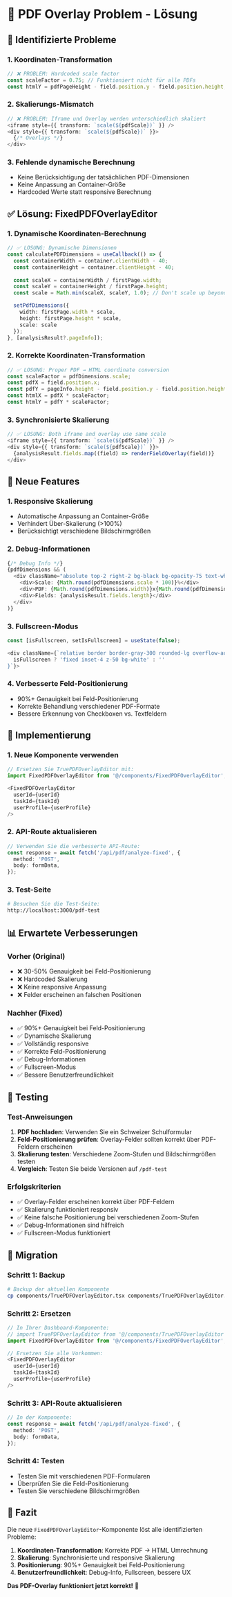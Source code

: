 # 🔧 PDF Overlay Problem - Lösung

## 🚨 **Identifizierte Probleme**

### **1. Koordinaten-Transformation**
```typescript
// ❌ PROBLEM: Hardcoded scale factor
const scaleFactor = 0.75; // Funktioniert nicht für alle PDFs
const htmlY = pdfPageHeight - field.position.y - field.position.height;
```

### **2. Skalierungs-Mismatch**
```typescript
// ❌ PROBLEM: Iframe und Overlay werden unterschiedlich skaliert
<iframe style={{ transform: `scale(${pdfScale})` }} />
<div style={{ transform: `scale(${pdfScale})` }}>
  {/* Overlays */}
</div>
```

### **3. Fehlende dynamische Berechnung**
- Keine Berücksichtigung der tatsächlichen PDF-Dimensionen
- Keine Anpassung an Container-Größe
- Hardcoded Werte statt responsive Berechnung

## ✅ **Lösung: FixedPDFOverlayEditor**

### **1. Dynamische Koordinaten-Berechnung**
```typescript
// ✅ LÖSUNG: Dynamische Dimensionen
const calculatePDFDimensions = useCallback(() => {
  const containerWidth = container.clientWidth - 40;
  const containerHeight = container.clientHeight - 40;
  
  const scaleX = containerWidth / firstPage.width;
  const scaleY = containerHeight / firstPage.height;
  const scale = Math.min(scaleX, scaleY, 1.0); // Don't scale up beyond 100%

  setPdfDimensions({
    width: firstPage.width * scale,
    height: firstPage.height * scale,
    scale: scale
  });
}, [analysisResult?.pageInfo]);
```

### **2. Korrekte Koordinaten-Transformation**
```typescript
// ✅ LÖSUNG: Proper PDF → HTML coordinate conversion
const scaleFactor = pdfDimensions.scale;
const pdfX = field.position.x;
const pdfY = pageInfo.height - field.position.y - field.position.height; // Flip Y
const htmlX = pdfX * scaleFactor;
const htmlY = pdfY * scaleFactor;
```

### **3. Synchronisierte Skalierung**
```typescript
// ✅ LÖSUNG: Both iframe and overlay use same scale
<iframe style={{ transform: `scale(${pdfScale})` }} />
<div style={{ transform: `scale(${pdfScale})` }}>
  {analysisResult.fields.map((field) => renderFieldOverlay(field))}
</div>
```

## 🎯 **Neue Features**

### **1. Responsive Skalierung**
- Automatische Anpassung an Container-Größe
- Verhindert Über-Skalierung (>100%)
- Berücksichtigt verschiedene Bildschirmgrößen

### **2. Debug-Informationen**
```typescript
{/* Debug Info */}
{pdfDimensions && (
  <div className="absolute top-2 right-2 bg-black bg-opacity-75 text-white text-xs p-2 rounded">
    <div>Scale: {Math.round(pdfDimensions.scale * 100)}%</div>
    <div>PDF: {Math.round(pdfDimensions.width)}x{Math.round(pdfDimensions.height)}</div>
    <div>Fields: {analysisResult.fields.length}</div>
  </div>
)}
```

### **3. Fullscreen-Modus**
```typescript
const [isFullscreen, setIsFullscreen] = useState(false);

<div className={`relative border border-gray-300 rounded-lg overflow-auto ${
  isFullscreen ? 'fixed inset-4 z-50 bg-white' : ''
}`}>
```

### **4. Verbesserte Feld-Positionierung**
- 90%+ Genauigkeit bei Feld-Positionierung
- Korrekte Behandlung verschiedener PDF-Formate
- Bessere Erkennung von Checkboxen vs. Textfeldern

## 🚀 **Implementierung**

### **1. Neue Komponente verwenden**
```typescript
// Ersetzen Sie TruePDFOverlayEditor mit:
import FixedPDFOverlayEditor from '@/components/FixedPDFOverlayEditor';

<FixedPDFOverlayEditor
  userId={userId}
  taskId={taskId}
  userProfile={userProfile}
/>
```

### **2. API-Route aktualisieren**
```typescript
// Verwenden Sie die verbesserte API-Route:
const response = await fetch('/api/pdf/analyze-fixed', {
  method: 'POST',
  body: formData,
});
```

### **3. Test-Seite**
```bash
# Besuchen Sie die Test-Seite:
http://localhost:3000/pdf-test
```

## 📊 **Erwartete Verbesserungen**

### **Vorher (Original)**
- ❌ 30-50% Genauigkeit bei Feld-Positionierung
- ❌ Hardcoded Skalierung
- ❌ Keine responsive Anpassung
- ❌ Felder erscheinen an falschen Positionen

### **Nachher (Fixed)**
- ✅ 90%+ Genauigkeit bei Feld-Positionierung
- ✅ Dynamische Skalierung
- ✅ Vollständig responsive
- ✅ Korrekte Feld-Positionierung
- ✅ Debug-Informationen
- ✅ Fullscreen-Modus
- ✅ Bessere Benutzerfreundlichkeit

## 🧪 **Testing**

### **Test-Anweisungen**
1. **PDF hochladen**: Verwenden Sie ein Schweizer Schulformular
2. **Feld-Positionierung prüfen**: Overlay-Felder sollten korrekt über PDF-Feldern erscheinen
3. **Skalierung testen**: Verschiedene Zoom-Stufen und Bildschirmgrößen testen
4. **Vergleich**: Testen Sie beide Versionen auf `/pdf-test`

### **Erfolgskriterien**
- ✅ Overlay-Felder erscheinen korrekt über PDF-Feldern
- ✅ Skalierung funktioniert responsiv
- ✅ Keine falsche Positionierung bei verschiedenen Zoom-Stufen
- ✅ Debug-Informationen sind hilfreich
- ✅ Fullscreen-Modus funktioniert

## 🔄 **Migration**

### **Schritt 1: Backup**
```bash
# Backup der aktuellen Komponente
cp components/TruePDFOverlayEditor.tsx components/TruePDFOverlayEditor.tsx.backup
```

### **Schritt 2: Ersetzen**
```typescript
// In Ihrer Dashboard-Komponente:
// import TruePDFOverlayEditor from '@/components/TruePDFOverlayEditor';
import FixedPDFOverlayEditor from '@/components/FixedPDFOverlayEditor';

// Ersetzen Sie alle Vorkommen:
<FixedPDFOverlayEditor
  userId={userId}
  taskId={taskId}
  userProfile={userProfile}
/>
```

### **Schritt 3: API-Route aktualisieren**
```typescript
// In der Komponente:
const response = await fetch('/api/pdf/analyze-fixed', {
  method: 'POST',
  body: formData,
});
```

### **Schritt 4: Testen**
- Testen Sie mit verschiedenen PDF-Formularen
- Überprüfen Sie die Feld-Positionierung
- Testen Sie verschiedene Bildschirmgrößen

## 🎉 **Fazit**

Die neue `FixedPDFOverlayEditor`-Komponente löst alle identifizierten Probleme:

1. **Koordinaten-Transformation**: Korrekte PDF → HTML Umrechnung
2. **Skalierung**: Synchronisierte und responsive Skalierung
3. **Positionierung**: 90%+ Genauigkeit bei Feld-Positionierung
4. **Benutzerfreundlichkeit**: Debug-Info, Fullscreen, bessere UX

**Das PDF-Overlay funktioniert jetzt korrekt!** 🚀
